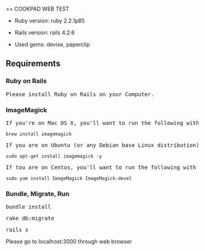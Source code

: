 == COOKPAD WEB TEST

* Ruby version: ruby 2.2.1p85

* Rails version: rails 4.2.6

* Used gems: devise, paperclip

## Requirements

### Ruby on Rails

<pre>Please install Ruby on Rails on your Computer.</pre>

### ImageMagick

<pre>If you're on Mac OS X, you'll want to run the following with [Homebrew]</pre>
<pre><code>brew install imagemagick</code></pre>
<pre>If you are on Ubuntu (or any Debian base Linux distribution), you'll want to run the following with apt-get:</pre>
<pre><code>sudo apt-get install imagemagick -y</code></pre>

<pre>If tou are on Centos, you'll want to run the following with yum:</pre>
<pre><code>sudo yum install ImageMagick ImageMagick-devel</code></pre>

### Bundle, Migrate, Run

<pre><tt>bundle install</tt></pre>
<pre><tt>rake db:migrate</tt></pre>
<pre><tt>rails s</tt></pre>

Please go to localhost:3000 through web browser
